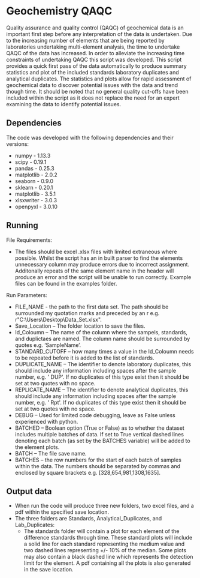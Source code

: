 # Geochemistry QAQC

Quality assurance and quality control (QAQC) of geochemical data is an important first step before any interpretation of the data is undertaken. Due to the increasing number of elements that are being reported by laboratories undertaking multi-element analysis, the time to undertake QAQC of the data has increased. In order to alleviate the increasing time constraints of undertaking QAQC this script was developed. This script provides a quick first pass of the data automatically to produce summary statistics and plot of the included standards laboratory duplicates and analytical duplicates. The statistics and plots allow for rapid assessment of geochemical data to discover potential issues with the data and trend though time. It should be noted that no general quality cut-offs have been included within the script as it does not replace the need for an expert examining the data to identify potential issues. 

## Dependencies
The code was developed with the following dependencies and their versions:
* numpy - 1.13.3
* scipy - 0.19.1
* pandas - 0.25.3
* matplotlib - 2.0.2
* seaborn - 0.9.0
* sklearn - 0.20.1
* matplotlib - 3.5.1
* xlsxwriter - 3.0.3
* openpyxl - 3.0.10

## Running
File Requirements: 
* The files should be excel .xlsx files with limited extraneous where possible. Whilst the script has an in built parser to find the elements unnecessary column may produce errors due to incorrect assignment. Additonally repeats of the same element name in the header will produce an error and the script will be unable to run correctly. Example files can be found in the examples folder.

Run Parameters:
* FILE_NAME - the path to the first data set. The path should be surrounded my quotation marks and preceded by an r e.g.  r"C:\Users\Desktop\Data_Set.xlsx".
* Save_Location – The folder location to save the files.
* Id_Coloumn – The name of the column where the sampels, standards, and duplictaes are named. The column name should be surrounded by quotes e.g. ‘SampleName’.
* STANDARD_CUTOFF – how many times a value in the Id_Coloumn needs to be repeated before it is added to the list of standards.
* DUPLICATE_NAME – The identifier to denote laboratory duplicates, this should include any information including spaces after the sample number, e.g. ' DUP'. If no duplicates of this type exist then it should be set at two quotes with no space.
* REPLICATE_NAME – The identifier to denote analytical duplicates, this should include any information including spaces after the sample number, e.g. ' Rpt'. If no duplicates of this type exist then it should be set at two quotes with no space.
* DEBUG – Used for limited code debugging, leave as False unless experienced with python.
* BATCHED – Boolean option (True or False) as to whether the dataset includes multiple batches of data. If set to True vertical dashed lines denoting each batch (as set by the BATCHES variable) will be added to the element plots.
* BATCH – The file save name.
* BATCHES – the row numbers for the start of each batch of samples within the data. The numbers should be separated by commas and enclosed by square brackets e.g. [328,654,981,1308,1635].

## Output data
* When run the code will produce three new folders, two excel files, and a pdf within the specified save location.
* The three folders are Standards, Analytical_Duplicates, and Lab_Duplicates:
  * The standards folder will contain a plot for each element of the difference standards through time. These standard plots will include a solid line for each standard representing the medium value and two dashed lines representing +/- 10% of the median. Some plots may also contain a black dashed line which represents the detection limit for the element. A pdf containing all the plots is also generated in the save location. 

